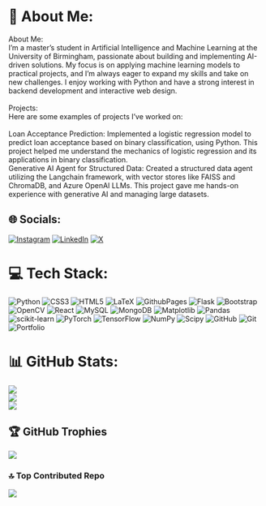 # 💫 About Me:
About Me:<br>I’m a master’s student in Artificial Intelligence and Machine Learning at the University of Birmingham, passionate about building and implementing AI-driven solutions. My focus is on applying machine learning models to practical projects, and I’m always eager to expand my skills and take on new challenges. I enjoy working with Python and have a strong interest in backend development and interactive web design.<br><br>Projects:<br>Here are some examples of projects I’ve worked on:<br><br>Loan Acceptance Prediction: Implemented a logistic regression model to predict loan acceptance based on binary classification, using Python. This project helped me understand the mechanics of logistic regression and its applications in binary classification.<br>Generative AI Agent for Structured Data: Created a structured data agent utilizing the Langchain framework, with vector stores like FAISS and ChromaDB, and Azure OpenAI LLMs. This project gave me hands-on experience with generative AI and managing large datasets.


## 🌐 Socials:
[![Instagram](https://img.shields.io/badge/Instagram-%23E4405F.svg?logo=Instagram&logoColor=white)](https://instagram.com/sushant16777) [![LinkedIn](https://img.shields.io/badge/LinkedIn-%230077B5.svg?logo=linkedin&logoColor=white)](https://linkedin.com/in/sushant-p-a105a9240) [![X](https://img.shields.io/badge/X-black.svg?logo=X&logoColor=white)](https://x.com/sushant0677) 

# 💻 Tech Stack:
![Python](https://img.shields.io/badge/python-3670A0?style=for-the-badge&logo=python&logoColor=ffdd54) ![CSS3](https://img.shields.io/badge/css3-%231572B6.svg?style=for-the-badge&logo=css3&logoColor=white) ![HTML5](https://img.shields.io/badge/html5-%23E34F26.svg?style=for-the-badge&logo=html5&logoColor=white) ![LaTeX](https://img.shields.io/badge/latex-%23008080.svg?style=for-the-badge&logo=latex&logoColor=white) ![GithubPages](https://img.shields.io/badge/github%20pages-121013?style=for-the-badge&logo=github&logoColor=white) ![Flask](https://img.shields.io/badge/flask-%23000.svg?style=for-the-badge&logo=flask&logoColor=white) ![Bootstrap](https://img.shields.io/badge/bootstrap-%238511FA.svg?style=for-the-badge&logo=bootstrap&logoColor=white) ![OpenCV](https://img.shields.io/badge/opencv-%23white.svg?style=for-the-badge&logo=opencv&logoColor=white) ![React](https://img.shields.io/badge/react-%2320232a.svg?style=for-the-badge&logo=react&logoColor=%2361DAFB) ![MySQL](https://img.shields.io/badge/mysql-4479A1.svg?style=for-the-badge&logo=mysql&logoColor=white) ![MongoDB](https://img.shields.io/badge/MongoDB-%234ea94b.svg?style=for-the-badge&logo=mongodb&logoColor=white) ![Matplotlib](https://img.shields.io/badge/Matplotlib-%23ffffff.svg?style=for-the-badge&logo=Matplotlib&logoColor=black) ![Pandas](https://img.shields.io/badge/pandas-%23150458.svg?style=for-the-badge&logo=pandas&logoColor=white) ![scikit-learn](https://img.shields.io/badge/scikit--learn-%23F7931E.svg?style=for-the-badge&logo=scikit-learn&logoColor=white) ![PyTorch](https://img.shields.io/badge/PyTorch-%23EE4C2C.svg?style=for-the-badge&logo=PyTorch&logoColor=white) ![TensorFlow](https://img.shields.io/badge/TensorFlow-%23FF6F00.svg?style=for-the-badge&logo=TensorFlow&logoColor=white) ![NumPy](https://img.shields.io/badge/numpy-%23013243.svg?style=for-the-badge&logo=numpy&logoColor=white) ![Scipy](https://img.shields.io/badge/SciPy-%230C55A5.svg?style=for-the-badge&logo=scipy&logoColor=%white) ![GitHub](https://img.shields.io/badge/github-%23121011.svg?style=for-the-badge&logo=github&logoColor=white) ![Git](https://img.shields.io/badge/git-%23F05033.svg?style=for-the-badge&logo=git&logoColor=white) ![Portfolio](https://img.shields.io/badge/Portfolio-%23000000.svg?style=for-the-badge&logo=firefox&logoColor=#FF7139)
# 📊 GitHub Stats:
![](https://github-readme-stats.vercel.app/api?username=SUSH0677&theme=dark&hide_border=false&include_all_commits=false&count_private=false)<br/>
![](https://github-readme-streak-stats.herokuapp.com/?user=SUSH0677&theme=dark&hide_border=false)<br/>
![](https://github-readme-stats.vercel.app/api/top-langs/?username=SUSH0677&theme=dark&hide_border=false&include_all_commits=false&count_private=false&layout=compact)

## 🏆 GitHub Trophies
![](https://github-profile-trophy.vercel.app/?username=SUSH0677&theme=radical&no-frame=false&no-bg=true&margin-w=4)

### 🔝 Top Contributed Repo
![](https://github-contributor-stats.vercel.app/api?username=SUSH0677&limit=5&theme=dark&combine_all_yearly_contributions=true)

<!-- Proudly created with GPRM ( https://gprm.itsvg.in ) -->
